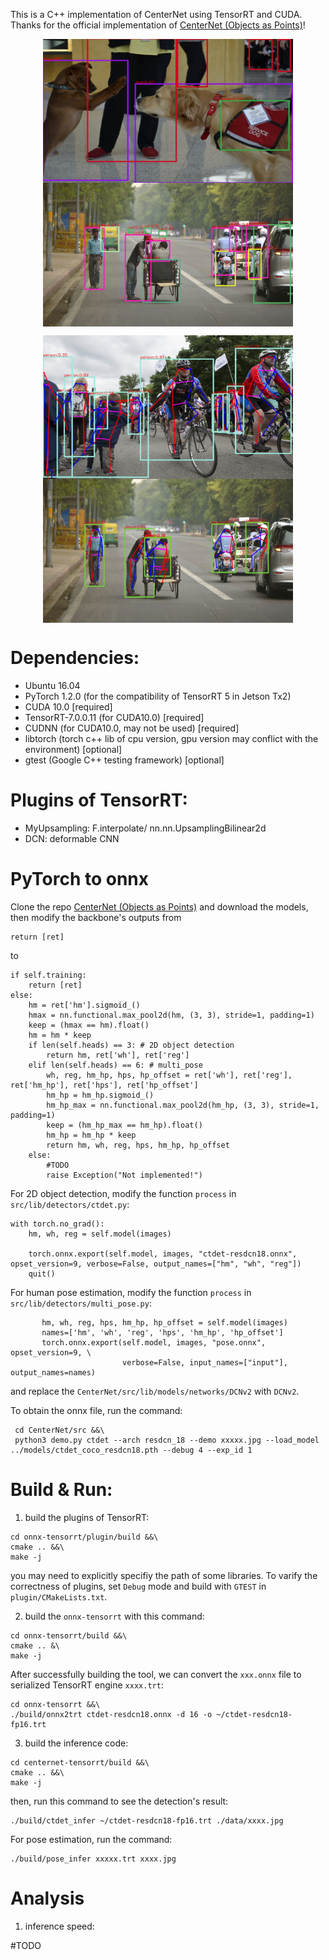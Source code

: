 
This is a C++ implementation of CenterNet using TensorRT and CUDA. Thanks for the official implementation of [CenterNet (Objects as Points)](https://github.com/xingyizhou/CenterNet)!

<p align="center">
 <img src="det_out/det_16004479832_a748d55f21_k.jpg" align="center" height="230px" width="400px">
 <img src="det_out/det_17790319373_bd19b24cfc_k.jpg" align="center" height="230px" width="400px">
</p>

<p align="center">
 <img src="det_out/pose_33823288584_1d21cf0a26_k.jpg" align="center" height="230px" width="400px">
 <img src="det_out/pose_17790319373_bd19b24cfc_k.jpg" align="center" height="230px" width="400px">
</p>


# Dependencies:
- Ubuntu 16.04
- PyTorch 1.2.0 (for the compatibility of TensorRT 5 in Jetson Tx2)
- CUDA 10.0 [required]
- TensorRT-7.0.0.11 (for CUDA10.0) [required]
- CUDNN (for CUDA10.0, may not be used) [required]
- libtorch (torch c++ lib of cpu version, gpu version may conflict with the environment) [optional]
- gtest (Google C++ testing framework) [optional]


# Plugins of TensorRT:
- MyUpsampling: F.interpolate/ nn.nn.UpsamplingBilinear2d
- DCN: deformable CNN

# PyTorch to onnx 
Clone the repo [CenterNet (Objects as Points)](https://github.com/xingyizhou/CenterNet) and download the models, then modify the backbone's outputs from 
```
return [ret]
```
to 
```
if self.training:                                                                                                           
    return [ret]                                                                                                             
else:                                                                                                                       
    hm = ret['hm'].sigmoid_()                                                                                               
    hmax = nn.functional.max_pool2d(hm, (3, 3), stride=1, padding=1)                                                         
    keep = (hmax == hm).float()                                                                                             
    hm = hm * keep                                                                                                                   
    if len(self.heads) == 3: # 2D object detection                                                                           
        return hm, ret['wh'], ret['reg']                                                                                              
    elif len(self.heads) == 6: # multi_pose                                                                                 
        wh, reg, hm_hp, hps, hp_offset = ret['wh'], ret['reg'], ret['hm_hp'], ret['hps'], ret['hp_offset']                            
        hm_hp = hm_hp.sigmoid_()                                                                                             
        hm_hp_max = nn.functional.max_pool2d(hm_hp, (3, 3), stride=1, padding=1)                                            
        keep = (hm_hp_max == hm_hp).float()                                                                                
        hm_hp = hm_hp * keep                                                                                                          
        return hm, wh, reg, hps, hm_hp, hp_offset                                                                            
    else:                                                                                                                   
        #TODO                                                                                                               
        raise Exception("Not implemented!")  
```
For 2D object detection, modify the  function `process`  in `src/lib/detectors/ctdet.py`:
```
with torch.no_grad():
    hm, wh, reg = self.model(images)

    torch.onnx.export(self.model, images, "ctdet-resdcn18.onnx", opset_version=9, verbose=False, output_names=["hm", "wh", "reg"])
    quit()
```
For human pose estimation, modify the function `process` in `src/lib/detectors/multi_pose.py`:
```
       hm, wh, reg, hps, hm_hp, hp_offset = self.model(images)                                                               
       names=['hm', 'wh', 'reg', 'hps', 'hm_hp', 'hp_offset']                                                               
       torch.onnx.export(self.model, images, "pose.onnx", opset_version=9, \                                                 
                         verbose=False, input_names=["input"], output_names=names)  
```

and replace the `CenterNet/src/lib/models/networks/DCNv2` with `DCNv2`.

To obtain the onnx file, run the command:
```
 cd CenterNet/src &&\
 python3 demo.py ctdet --arch resdcn_18 --demo xxxxx.jpg --load_model ../models/ctdet_coco_resdcn18.pth --debug 4 --exp_id 1
```


# Build & Run:

1. build the  plugins of TensorRT:
```
cd onnx-tensorrt/plugin/build &&\
cmake .. &&\
make -j
```
you may need to explicitly specifiy the path of some libraries. To varify the correctness of plugins, set `Debug` mode and build with `GTEST` in `plugin/CMakeLists.txt`.

2. build the `onnx-tensorrt` with this command:
```
cd onnx-tensorrt/build &&\
cmake .. &\
make -j
```
After successfully building the tool, we can convert the `xxx.onnx` file to serialized TensorRT engine `xxxx.trt`:
```
cd onnx-tensorrt &&\
./build/onnx2trt ctdet-resdcn18.onnx -d 16 -o ~/ctdet-resdcn18-fp16.trt
```

3. build the inference code:
```
cd centernet-tensorrt/build &&\
cmake .. &&\
make -j
```
then, run this command to see the detection's result:
```
./build/ctdet_infer ~/ctdet-resdcn18-fp16.trt ./data/xxxx.jpg
```

For pose estimation, run the command:
```
./build/pose_infer xxxxx.trt xxxx.jpg
```

# Analysis
1. inference speed:

#TODO



